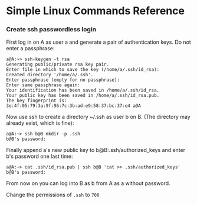 # Simple Linux Commands Reference

### Create ssh passwordless login

First log in on A as user a and generate a pair of authentication keys. Do not enter a passphrase:

```
a@A:~> ssh-keygen -t rsa
Generating public/private rsa key pair.
Enter file in which to save the key (/home/a/.ssh/id_rsa):
Created directory '/home/a/.ssh'.
Enter passphrase (empty for no passphrase):
Enter same passphrase again:
Your identification has been saved in /home/a/.ssh/id_rsa.
Your public key has been saved in /home/a/.ssh/id_rsa.pub.
The key fingerprint is:
3e:4f:05:79:3a:9f:96:7c:3b:ad:e9:58:37:bc:37:e4 a@A

```

Now use ssh to create a directory ~/.ssh as user b on B. (The directory may already exist, which is fine):

```
a@A:~> ssh b@B mkdir -p .ssh
b@B's password:

```

Finally append a's new public key to b@B:.ssh/authorized_keys and enter b's password one last time:

```
a@A:~> cat .ssh/id_rsa.pub | ssh b@B 'cat >> .ssh/authorized_keys'
b@B's password:

```

From now on you can log into B as b from A as a without password.

Change the permissions of `.ssh` to `700`

